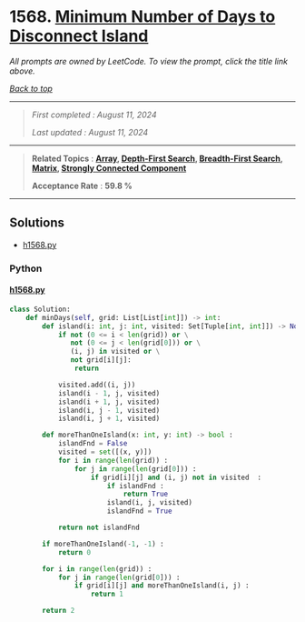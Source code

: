 # 1568. [Minimum Number of Days to Disconnect Island](<https://leetcode.com/problems/minimum-number-of-days-to-disconnect-island>)

*All prompts are owned by LeetCode. To view the prompt, click the title link above.*

*[Back to top](<../README.md>)*

------

> *First completed : August 11, 2024*
>
> *Last updated : August 11, 2024*

------

> **Related Topics** : **[Array](<by_topic/Array.md>), [Depth-First Search](<by_topic/Depth-First Search.md>), [Breadth-First Search](<by_topic/Breadth-First Search.md>), [Matrix](<by_topic/Matrix.md>), [Strongly Connected Component](<by_topic/Strongly Connected Component.md>)**
>
> **Acceptance Rate** : **59.8 %**

------

## Solutions

- [h1568.py](<../my-submissions/h1568.py>)
### Python
#### [h1568.py](<../my-submissions/h1568.py>)
```Python
class Solution:
    def minDays(self, grid: List[List[int]]) -> int:
        def island(i: int, j: int, visited: Set[Tuple[int, int]]) -> None :
            if not (0 <= i < len(grid)) or \
               not (0 <= j < len(grid[0])) or \
               (i, j) in visited or \
               not grid[i][j]:
                return

            visited.add((i, j))
            island(i - 1, j, visited)
            island(i + 1, j, visited)
            island(i, j - 1, visited)
            island(i, j + 1, visited)

        def moreThanOneIsland(x: int, y: int) -> bool :
            islandFnd = False
            visited = set([(x, y)])
            for i in range(len(grid)) :
                for j in range(len(grid[0])) :
                    if grid[i][j] and (i, j) not in visited  :
                        if islandFnd :
                            return True
                        island(i, j, visited)
                        islandFnd = True

            return not islandFnd

        if moreThanOneIsland(-1, -1) :
            return 0

        for i in range(len(grid)) :
            for j in range(len(grid[0])) :
                if grid[i][j] and moreThanOneIsland(i, j) :
                    return 1

        return 2

```

